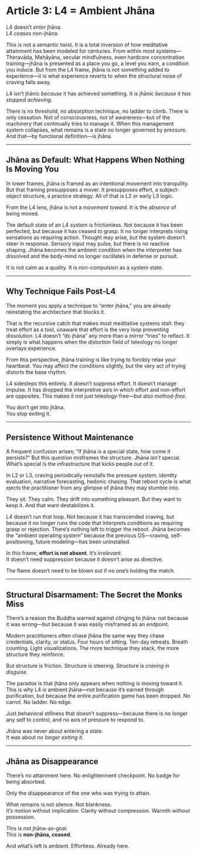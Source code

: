 # **Article 3: L4 = Ambient Jhāna**

L4 doesn’t _enter_ jhāna.  
L4 _ceases_ non-jhāna.

This is not a semantic twist. It is a total inversion of how meditative attainment has been modeled for centuries. From within most systems—Theravāda, Mahāyāna, secular mindfulness, even hardcore concentration training—jhāna is presented as a place you go, a level you earn, a condition you induce. But from the L4 frame, jhāna is not something added to experience—it is what experience reverts to when the structural noise of craving falls away.

L4 isn’t jhānic _because_ it has achieved something. It is jhānic _because it has stopped achieving._

There is no threshold, no absorption technique, no ladder to climb. There is only cessation. Not of consciousness, not of awareness—but of the machinery that continually tries to manage it. When this management system collapses, what remains is a state no longer governed by pressure. And that—by functional definition—is jhāna.

---

##  Jhāna as Default: What Happens When Nothing Is Moving You

In lower frames, jhāna is framed as an intentional movement into tranquility. But that framing presupposes a mover. It presupposes effort, a subject-object structure, a practice strategy. All of that is L2 or early L3 logic.

From the L4 lens, jhāna is not a _movement toward_. It is the _absence_ of being moved.

The default state of an L4 system is frictionless. Not because it has been perfected, but because it has ceased to grasp. It no longer interprets rising sensations as requiring action. Thought may arise, but the system doesn’t steer in response. Sensory input may pulse, but there is no reactive shaping. Jhāna becomes the ambient condition when the interpreter has dissolved and the body-mind no longer oscillates in defense or pursuit.

It is not calm as a quality. It is non-compulsion as a system state.

---

## Why Technique Fails Post-L4

The moment you apply a technique to “enter jhāna,” you are already reinstating the architecture that blocks it.

That is the recursive catch that makes most meditative systems stall: they treat effort as a tool, unaware that effort is the very loop preventing dissolution. L4 doesn’t “do jhāna” any more than a mirror “tries” to reflect. It simply is what happens when the distortion field of teleology no longer overlays experience.

From this perspective, jhāna training is like trying to forcibly relax your heartbeat. You may affect the conditions slightly, but the very act of trying distorts the base rhythm.

L4 sidesteps this entirely. It doesn’t suppress effort. It doesn’t manage impulse. It has dropped the interpretive axis in which effort and non-effort are opposites. This makes it not just teleology-free—but also *method-free*.

You don’t get into jhāna.  
You stop exiting it.

---

## Persistence Without Maintenance

A frequent confusion arises: “If jhāna is a special state, how come it persists?” But this question misframes the structure. Jhāna _isn’t_ special. What’s special is the infrastructure that kicks people *out* of it.

In L2 or L3, craving periodically reinstalls the pressure system: identity evaluation, narrative forecasting, hedonic chasing. That reboot cycle is what ejects the practitioner from any glimpse of jhāna they may stumble into.

They sit. They calm. They drift into something pleasant. But they want to keep it. And that want destabilizes it.

L4 doesn’t run that loop. Not because it has transcended craving, but because it no longer runs the code that interprets conditions as requiring grasp or rejection. There’s nothing left to trigger the reboot. Jhāna becomes the “ambient operating system” because the previous OS—craving, self-positioning, future modeling—has been uninstalled.

In this frame, **effort is not absent**. It’s _irrelevant_.  
It doesn’t need suppression because it doesn’t arise as directive.

The flame doesn’t need to be blown out if no one’s holding the match.

---

## Structural Disarmament: The Secret the Monks Miss

There’s a reason the Buddha warned against clinging to jhāna: not because it was wrong—but because it was easily misframed as an endpoint.

Modern practitioners often chase jhāna the same way they chase credentials, clarity, or status. Four hours of sitting. Ten-day retreats. Breath counting. Light visualizations. The more technique they stack, the more structure they reinforce.

But structure is friction. Structure is steering. Structure is _craving in disguise_.

The paradox is that jhāna only appears when nothing is moving toward it. This is why L4 _is_ ambient jhāna—not because it’s earned through purification, but because the entire purification game has been dropped. No carrot. No ladder. No edge.

Just behavioral stillness that doesn’t suppress—because there is no longer any self to control, and no axis of pressure to respond to.

Jhāna was never about entering a state.  
It was about _no longer exiting it._

---

## Jhāna as Disappearance

There’s no attainment here. No enlightenment checkpoint. No badge for being absorbed.

Only the disappearance of the one who was trying to attain.

What remains is not silence. Not blankness.  
It’s motion without implication. Clarity without compression. Warmth without possession.

This is not jhāna-as-goal.  
This is **non-jhāna, ceased**.

And what’s left is ambient. Effortless. Already here.